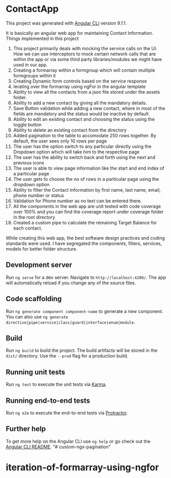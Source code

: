 # ContactApp

This project was generated with [Angular CLI](https://github.com/angular/angular-cli) version 9.1.1.

It is basically an angular web app for maintaining Contact Information.
Things implemented in this project
1) This project primarily deals with mocking the service calls on the UI. How we can use interceptors to mock certain network calls that are within the app or via some third party libraries/modules we might have used in our app.
1) Creating a formarray within a formgroup which will contain multiple formgroups within it
2) Creating Dynamic form controls based on the service response
3) Ierating over the formarray using ngFor in the angular template 
4) Ability to view all the contacts from a json file stored under the assets folder.
5) Ability to add a new contact by giving all the mandatory details. 
6) Save Button validation while adding a new contact, where in most of the fields are mandatory and the status would be inactive by default
7) Ability to edit an existing contact and choosing the status using the toggle button
8) Ability to delete an existing contact from the directory 
9) Added pagination to the table to accomodate 250 rows together. By default, the user sees only 10 rows per page
10) The user has the option switch to any particular directly using the Dropdown option which will take him to the respective page
11) The user has the ability to switch back and forth using the next and previous icons
12) The user is able to view page information like the start and end index of a particular page
13) The user gets to choose the no of rows in a particular page using the dropdown option
14) Ability to filter the Contact Information by first name, last name, email, phone number or status
15) Validation for Phone number as no text can be entered there.
16) All the components in the web app are unit tested with code coverage over 100% and you can find the coverage report under coverage folder in the root directory
17) Created a custom pipe to calculate the remaining Target Balance for each contact. 

While creating this web app, the best software design practices and coding standards were used. I have segregated the components, filters, services, models for better folder structure. 

## Development server

Run `ng serve` for a dev server. Navigate to `http://localhost:4200/`. The app will automatically reload if you change any of the source files.

## Code scaffolding

Run `ng generate component component-name` to generate a new component. You can also use `ng generate directive|pipe|service|class|guard|interface|enum|module`.

## Build

Run `ng build` to build the project. The build artifacts will be stored in the `dist/` directory. Use the `--prod` flag for a production build.

## Running unit tests

Run `ng test` to execute the unit tests via [Karma](https://karma-runner.github.io).

## Running end-to-end tests

Run `ng e2e` to execute the end-to-end tests via [Protractor](http://www.protractortest.org/).

## Further help

To get more help on the Angular CLI use `ng help` or go check out the [Angular CLI README](https://github.com/angular/angular-cli/blob/master/README.md).
"# custom-ngx-pagination" 
# iteration-of-formarray-using-ngfor
